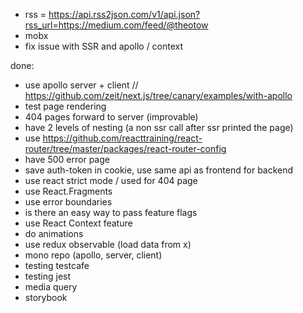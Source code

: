 - rss = https://api.rss2json.com/v1/api.json?rss_url=https://medium.com/feed/@theotow
- mobx
- fix issue with SSR and apollo / context

done:
- use apollo server + client // https://github.com/zeit/next.js/tree/canary/examples/with-apollo
- test page rendering
- 404 pages forward to server (improvable)
- have 2 levels of nesting (a non ssr call after ssr printed the page)
- use https://github.com/reacttraining/react-router/tree/master/packages/react-router-config
- have 500 error page
- save auth-token in cookie, use same api as frontend for backend
- use react strict mode / used for 404 page
- use React.Fragments
- use error boundaries
- is there an easy way to pass feature flags
- use React Context feature
- do animations
- use redux observable (load data from x)
- mono repo (apollo, server, client)
- testing testcafe
- testing jest
- media query
- storybook
